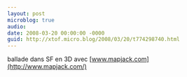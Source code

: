 ```yaml
---
layout: post
microblog: true
audio: 
date: 2008-03-20 00:00:00 -0000
guid: http://xtof.micro.blog/2008/03/20/t774298740.html
---
```

ballade dans SF en 3D avec [www.mapjack.com](http://www.mapjack.com/)
